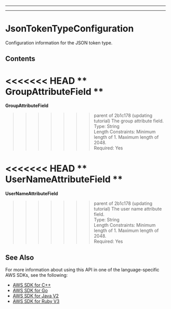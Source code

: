 --------

--------

# JsonTokenTypeConfiguration<a name="API_JsonTokenTypeConfiguration"></a>

Configuration information for the JSON token type\.

## Contents<a name="API_JsonTokenTypeConfiguration_Contents"></a>

<<<<<<< HEAD
 ** GroupAttributeField **   <a name="Kendra-Type-JsonTokenTypeConfiguration-GroupAttributeField"></a>
=======
 **GroupAttributeField**   <a name="Kendra-Type-JsonTokenTypeConfiguration-GroupAttributeField"></a>
>>>>>>> parent of 2b1c178 (updating tutorial)
The group attribute field\.  
Type: String  
Length Constraints: Minimum length of 1\. Maximum length of 2048\.  
Required: Yes

<<<<<<< HEAD
 ** UserNameAttributeField **   <a name="Kendra-Type-JsonTokenTypeConfiguration-UserNameAttributeField"></a>
=======
 **UserNameAttributeField**   <a name="Kendra-Type-JsonTokenTypeConfiguration-UserNameAttributeField"></a>
>>>>>>> parent of 2b1c178 (updating tutorial)
The user name attribute field\.  
Type: String  
Length Constraints: Minimum length of 1\. Maximum length of 2048\.  
Required: Yes

## See Also<a name="API_JsonTokenTypeConfiguration_SeeAlso"></a>

For more information about using this API in one of the language\-specific AWS SDKs, see the following:
+  [ AWS SDK for C\+\+](https://docs.aws.amazon.com/goto/SdkForCpp/kendra-2019-02-03/JsonTokenTypeConfiguration) 
+  [ AWS SDK for Go](https://docs.aws.amazon.com/goto/SdkForGoV1/kendra-2019-02-03/JsonTokenTypeConfiguration) 
+  [ AWS SDK for Java V2](https://docs.aws.amazon.com/goto/SdkForJavaV2/kendra-2019-02-03/JsonTokenTypeConfiguration) 
+  [ AWS SDK for Ruby V3](https://docs.aws.amazon.com/goto/SdkForRubyV3/kendra-2019-02-03/JsonTokenTypeConfiguration) 
